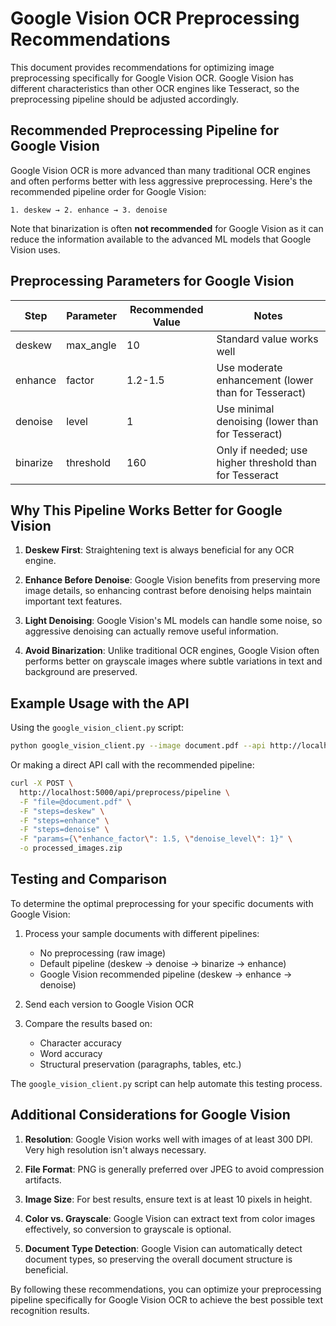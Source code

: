# Google Vision OCR Preprocessing Recommendations

This document provides recommendations for optimizing image preprocessing specifically for Google Vision OCR. Google Vision has different characteristics than other OCR engines like Tesseract, so the preprocessing pipeline should be adjusted accordingly.

## Recommended Preprocessing Pipeline for Google Vision

Google Vision OCR is more advanced than many traditional OCR engines and often performs better with less aggressive preprocessing. Here's the recommended pipeline order for Google Vision:

```
1. deskew → 2. enhance → 3. denoise
```

Note that binarization is often **not recommended** for Google Vision as it can reduce the information available to the advanced ML models that Google Vision uses.

## Preprocessing Parameters for Google Vision

| Step     | Parameter | Recommended Value | Notes                                                   |
| -------- | --------- | ----------------- | ------------------------------------------------------- |
| deskew   | max_angle | 10                | Standard value works well                               |
| enhance  | factor    | 1.2-1.5           | Use moderate enhancement (lower than for Tesseract)     |
| denoise  | level     | 1                 | Use minimal denoising (lower than for Tesseract)        |
| binarize | threshold | 160               | Only if needed; use higher threshold than for Tesseract |

## Why This Pipeline Works Better for Google Vision

1. **Deskew First**: Straightening text is always beneficial for any OCR engine.

2. **Enhance Before Denoise**: Google Vision benefits from preserving more image details, so enhancing contrast before denoising helps maintain important text features.

3. **Light Denoising**: Google Vision's ML models can handle some noise, so aggressive denoising can actually remove useful information.

4. **Avoid Binarization**: Unlike traditional OCR engines, Google Vision often performs better on grayscale images where subtle variations in text and background are preserved.

## Example Usage with the API

Using the `google_vision_client.py` script:

```bash
python google_vision_client.py --image document.pdf --api http://localhost:5000 --credentials path/to/google-credentials.json --output extracted_text.txt
```

Or making a direct API call with the recommended pipeline:

```bash
curl -X POST \
  http://localhost:5000/api/preprocess/pipeline \
  -F "file=@document.pdf" \
  -F "steps=deskew" \
  -F "steps=enhance" \
  -F "steps=denoise" \
  -F "params={\"enhance_factor\": 1.5, \"denoise_level\": 1}" \
  -o processed_images.zip
```

## Testing and Comparison

To determine the optimal preprocessing for your specific documents with Google Vision:

1. Process your sample documents with different pipelines:

   - No preprocessing (raw image)
   - Default pipeline (deskew → denoise → binarize → enhance)
   - Google Vision recommended pipeline (deskew → enhance → denoise)

2. Send each version to Google Vision OCR

3. Compare the results based on:
   - Character accuracy
   - Word accuracy
   - Structural preservation (paragraphs, tables, etc.)

The `google_vision_client.py` script can help automate this testing process.

## Additional Considerations for Google Vision

1. **Resolution**: Google Vision works well with images of at least 300 DPI. Very high resolution isn't always necessary.

2. **File Format**: PNG is generally preferred over JPEG to avoid compression artifacts.

3. **Image Size**: For best results, ensure text is at least 10 pixels in height.

4. **Color vs. Grayscale**: Google Vision can extract text from color images effectively, so conversion to grayscale is optional.

5. **Document Type Detection**: Google Vision can automatically detect document types, so preserving the overall document structure is beneficial.

By following these recommendations, you can optimize your preprocessing pipeline specifically for Google Vision OCR to achieve the best possible text recognition results.
